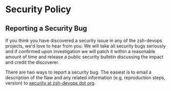 <!-- Space: Projects -->
<!-- Parent: ZshDevOps -->
<!-- Title: Security ZshDevOps -->
<!-- Label: ZshDevOps -->
<!-- Label: Security -->
<!-- Include: docs/disclaimer.md -->
<!-- Include: ac:toc -->

# Security Policy

## Reporting a Security Bug

If you think you have discovered a security issue in any of the zsh-devops projects, we'd love to hear from you. We will take all security bugs seriously and if confirmed upon investigation we will patch it within a reasonable amount of time and release a public security bulletin discussing the impact and credit the discoverer.

There are two ways to report a security bug. The easiest is to email a description of the flaw and any related information (e.g. reproduction steps, version) to [security at zsh-devops dot org](mailto:security@hadenlabs.com).
